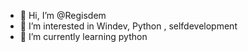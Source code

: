 - 👋 Hi, I’m @Regisdem
- 👀 I’m interested in Windev, Python , selfdevelopment
- 🌱 I’m currently learning python
